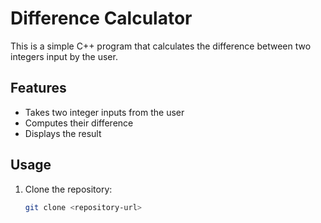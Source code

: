 

# Difference Calculator

This is a simple C++ program that calculates the difference between two integers input by the user.

## Features
- Takes two integer inputs from the user
- Computes their difference
- Displays the result

## Usage
1. Clone the repository:
   ```sh
   git clone <repository-url>


